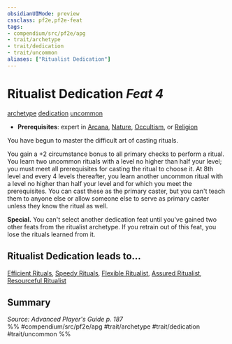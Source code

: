 ```yaml
---
obsidianUIMode: preview
cssclass: pf2e,pf2e-feat
tags:
- compendium/src/pf2e/apg
- trait/archetype
- trait/dedication
- trait/uncommon
aliases: ["Ritualist Dedication"]
---
```

# Ritualist Dedication  *Feat 4*  
[archetype](../../rules/traits/archetype.md)  [dedication](../../rules/traits/dedication.md)  [uncommon](../../rules/traits/uncommon.md)  

- **Prerequisites**: expert in [Arcana](../skills.md#Arcana), [Nature](../skills.md#Nature), [Occultism](../skills.md#Occultism), or [Religion](../skills.md#Religion)

You have begun to master the difficult art of casting rituals.

You gain a +2 circumstance bonus to all primary checks to perform a ritual. You learn two uncommon rituals with a level no higher than half your level; you must meet all prerequisites for casting the ritual to choose it. At 8th level and every 4 levels thereafter, you learn another uncommon ritual with a level no higher than half your level and for which you meet the prerequisites. You can cast these as the primary caster, but you can't teach them to anyone else or allow someone else to serve as primary caster unless they know the ritual as well.

**Special.** You can't select another dedication feat until you've gained two other feats from the ritualist archetype. If you retrain out of this feat, you lose the rituals learned from it.

## Ritualist Dedication leads to...

[Efficient Rituals](efficient-rituals-apg.md), [Speedy Rituals](speedy-rituals-apg.md), [Flexible Ritualist](flexible-ritualist-apg.md), [Assured Ritualist](assured-ritualist-apg.md), [Resourceful Ritualist](resourceful-ritualist-apg.md)

## Summary

*Source: Advanced Player's Guide p. 187*  
%% #compendium/src/pf2e/apg #trait/archetype #trait/dedication #trait/uncommon %%